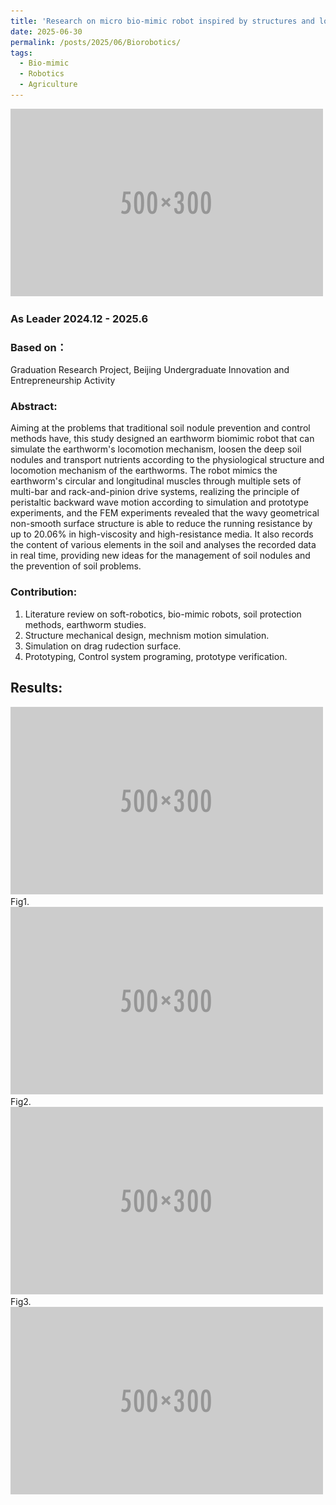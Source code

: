 ```yaml
---
title: 'Research on micro bio-mimic robot inspired by structures and locomotion principles of earthworm'
date: 2025-06-30
permalink: /posts/2025/06/Biorobotics/
tags:
  - Bio-mimic
  - Robotics
  - Agriculture
---
```

<img src='/images/500x300.png'>


### **As Leader**  2024.12 - 2025.6
### **Based on**：
Graduation Research Project, Beijing Undergraduate Innovation and Entrepreneurship Activity
### **Abstract**: 
Aiming at the problems that traditional soil nodule prevention and control methods have, this study designed an earthworm biomimic robot that can simulate the earthworm's locomotion mechanism, loosen the deep soil nodules and transport nutrients according to the physiological structure and locomotion mechanism of the earthworms. The robot mimics the earthworm's circular and longitudinal muscles through multiple sets of multi-bar and rack-and-pinion drive systems, realizing the principle of peristaltic backward wave motion according to simulation and prototype experiments, and the FEM experiments revealed that the wavy geometrical non-smooth surface structure is able to reduce the running resistance by up to 20.06% in high-viscosity and high-resistance media. It also records the content of various elements in the soil and analyses the recorded data in real time, providing new ideas for the management of soil nodules and the prevention of soil problems. 
### **Contribution**:
1. Literature review on soft-robotics, bio-mimic robots, soil protection methods, earthworm studies.
2. Structure mechanical design, mechnism motion simulation.
3. Simulation on drag rudection surface.
4. Prototyping, Control system programing, prototype verification.
## Results:
<img src='/images/500x300.png'>  
Fig1.  
<img src='/images/500x300.png'>  
Fig2.  
<img src='/images/500x300.png'>  
Fig3.  
<img src='/images/500x300.png'>  